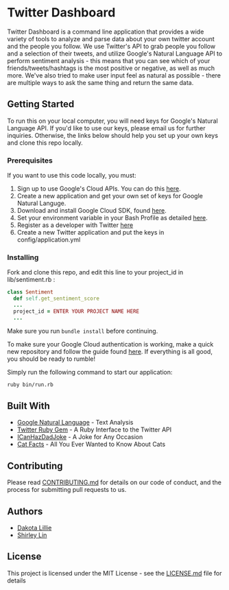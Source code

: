 # Twitter Dashboard

Twitter Dashboard is a command line application that provides a wide variety of tools to analyze and parse data about your own twitter account and the people you follow. We use Twitter's API to grab people you follow and a selection of their tweets, and utilize Google's Natural Language API to perform sentiment analysis - this means that you can see which of your friends/tweets/hashtags is the most positive or negative, as well as much more. We've also tried to make user input feel as natural as possible - there are multiple ways to ask the same thing and return the same data.

## Getting Started

To run this on your local computer, you will need keys for Google's Natural Language API. If you'd like to use our keys, please email us for further inquiries. Otherwise, the links below should help you set up your own keys and clone this repo locally.

### Prerequisites

If you want to use this code locally, you must:

  1. Sign up to use Google's Cloud APIs. You can do this [here](https://cloud.google.com/apis/).
  2. Create a new application and get your own set of keys for Google Natural Languge.
  3. Download and install Google Cloud SDK, found [here](https://cloud.google.com/sdk/).
  4. Set your environment variable in your Bash Profile as detailed [here](https://cloud.google.com/natural-language/docs/auth).
  5. Register as a developer with Twitter [here](https://apps.twitter.com/)
  6. Create a new Twitter application and put the keys in config/application.yml

### Installing

Fork and clone this repo, and edit this line to your project_id in lib/sentiment.rb :

```Ruby
class Sentiment
  def self.get_sentiment_score
  ...
  project_id = ENTER YOUR PROJECT NAME HERE
  ...
```

Make sure you run ```bundle install``` before continuing.

To make sure your Google Cloud authentication is working, make a quick new repository and follow the guide found [here](https://cloud.google.com/natural-language/docs/quickstart-client-libraries). If everything is all good, you should be ready to rumble!

Simply run the following command to start our application:

```Bash
ruby bin/run.rb
```

## Built With

* [Google Natural Language](https://cloud.google.com/natural-language/) - Text Analysis
* [Twitter Ruby Gem](https://github.com/sferik/twitter) - A Ruby Interface to the Twitter API
* [ICanHazDadJoke](https://icanhazdadjoke.com/) - A Joke for Any Occasion
* [Cat Facts](https://catfact.ninja/) - All You Ever Wanted to Know About Cats

## Contributing

Please read [CONTRIBUTING.md](CONTRIBUTING.md) for details on our code of conduct, and the process for submitting pull requests to us.

## Authors

* [Dakota Lillie](https://github.com/dakotalillie)
* [Shirley Lin](https://github.com/slin12)

## License

This project is licensed under the MIT License - see the [LICENSE.md](LICENSE.md) file for details
